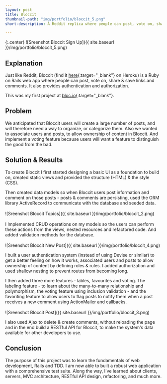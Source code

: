 ```yaml
---
layout: post
title: Bloccit
thumbnail-path: "img/portfolio/bloccit_5.png"
short-description: A Reddit replica where people can post, vote on, share and save links and comments.

---
```


{:.center}
![Sreenshot Bloccit Sign Up]({{ site.baseurl }}/img/portfolio/bloccit_5.png)

## Explanation

Just like Reddit, Bloccit (find it [here](https://peaceful-bayou-3140.herokuapp.com/){:target="_blank"} on Heroku) is a Ruby on Rails web app where people can post, vote on, share & save links and comments.
It also provides authentication and authorization.

This was my first project at [bloc.io](https://bloc.io){:target="_blank"}.

## Problem

We anticipated that Bloccit users will create a large number of posts, and will therefore need a way to organize, or categorize them.
Also we wanted to associate users and posts, to allow ownership of content in Bloccit. And implement a voting feature because users will want a feature to distinguish the good from the bad.

## Solution & Results

To create Bloccit I first started designing a basic UI as a foundation to build on, created static views and provided the structure (HTML) & the style (CSS).

Then created data models so when Bloccit users post information and comment on those posts - posts & comments are persisting, used the ORM library ActiveRecord to communicate with the database and seeded data.
<br />
<br />
![Sreenshot Bloccit Topics]({{ site.baseurl }}/img/portfolio/bloccit_2.png)
<br />
<br />
I Implemented CRUD operations on my models so the users can perform these actions from the views, nested resources and refactored code.
And added validation methods for the database.
<br />
<br />
![Sreenshot Bloccit New Post]({{ site.baseurl }}/img/portfolio/bloccit_4.png)

I built a user authentication system (instead of using Devise or similar) to get a better feeling on how it works, associated users and posts to allow ownership of content by defining roles & rules. I added authorization and used shallow nesting to prevent routes from becoming long.

I then added three more features - lables, favourites and voting. The labeling feature - to learn about the many-to-many relationship and polymorphism, the voting feature using inclusion validation - and the favoriting feature to allow users to flag posts to notify them when a post receives a new comment using ActionMailer and callbacks.
<br />
<br />
![Sreenshot Bloccit Post]({{ site.baseurl }}/img/portfolio/bloccit_3.png)

I also used Ajax to delete & create comments, without reloading the page and in the end build a RESTful API for Bloccit, to make the system's data available for other developers to use.

## Conclusion

The purpose of this project was to learn the fundamentals of web development, Rails and TDD.
I am now able to built a robust web application with a comprehensive test suite. Along the way, I've learned about clients, servers, MVC architecture, RESTful API design, refactoring, and much more.
